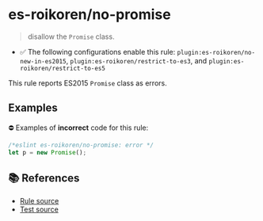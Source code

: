 # es-roikoren/no-promise
> disallow the `Promise` class.

- ✅ The following configurations enable this rule: `plugin:es-roikoren/no-new-in-es2015`, `plugin:es-roikoren/restrict-to-es3`, and `plugin:es-roikoren/restrict-to-es5`

This rule reports ES2015 `Promise` class as errors.

## Examples

⛔ Examples of **incorrect** code for this rule:

```js
/*eslint es-roikoren/no-promise: error */
let p = new Promise();
```

## 📚 References

- [Rule source](https://github.com/roikoren755/eslint-plugin-es/blob/v2.0.4/src/rules/no-promise.ts)
- [Test source](https://github.com/roikoren755/eslint-plugin-es/blob/v2.0.4/tests/src/rules/no-promise.ts)
